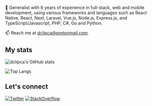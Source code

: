 💬 Generalist with 6 years of experience in full-stack, web and mobile development, using various frameworks and languages such as React Native, React, Next, Laravel, Vue.js, Node.js, Express.js, and TypeScript/Javascript, PHP, C#, Go and Python.  

📫 Reach me at dclipca@protonmail.com.

## My stats

![dclipca's GitHub stats](https://github-readme-stats.vercel.app/api?username=dclipca&show_icons=true&theme=dark)

![Top Langs](https://github-readme-stats.vercel.app/api/top-langs/?username=dclipca&layout=compact&theme=dark)

## Let's connect

[![Twitter](https://img.shields.io/twitter/follow/danclipca?style=social)](https://twitter.com/danclipca)
[![StackOverflow](https://img.shields.io/badge/StackOverflow-Dan%20Clipca-orange?style=flat-square&logo=stackoverflow)](https://stackoverflow.com/users/11356638/dclipca)
